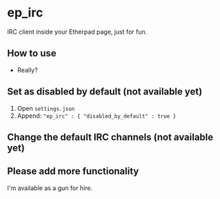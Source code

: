 # ep_irc

IRC client inside your Etherpad page, just for fun.

## How to use

* Really?

## Set as disabled by default (not available yet)

1. Open `settings.json`
2. Append:
   `"ep_irc" : {
      "disabled_by_default" : true
    }
   `

## Change the default IRC channels (not available yet)

## Please add more functionality

I'm available as a gun for hire.
